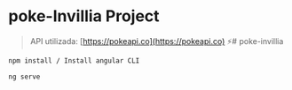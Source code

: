 # poke-Invillia Project

> API utilizada: [https://pokeapi.co](https://pokeapi.co) :zap:# poke-invillia

```cmd
npm install / Install angular CLI
```

```cmd
ng serve
```